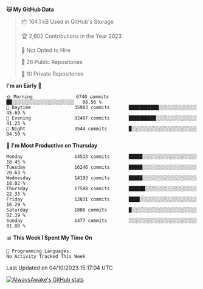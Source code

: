 <!--START_SECTION:waka-->
**🐱 My GitHub Data** 

> 📦 164.1 kB Used in GitHub's Storage 
 > 
> 🏆 2,602 Contributions in the Year 2023
 > 
> 🚫 Not Opted to Hire
 > 
> 📜 26 Public Repositories 
 > 
> 🔑 10 Private Repositories 
 > 
**I'm an Early 🐤** 

```text
🌞 Morning                6740 commits        ██░░░░░░░░░░░░░░░░░░░░░░░   08.56 % 
🌆 Daytime                35983 commits       ███████████░░░░░░░░░░░░░░   45.69 % 
🌃 Evening                32487 commits       ██████████░░░░░░░░░░░░░░░   41.25 % 
🌙 Night                  3544 commits        █░░░░░░░░░░░░░░░░░░░░░░░░   04.50 % 
```
📅 **I'm Most Productive on Thursday** 

```text
Monday                   14533 commits       █████░░░░░░░░░░░░░░░░░░░░   18.45 % 
Tuesday                  16246 commits       █████░░░░░░░░░░░░░░░░░░░░   20.63 % 
Wednesday                14193 commits       █████░░░░░░░░░░░░░░░░░░░░   18.02 % 
Thursday                 17588 commits       ██████░░░░░░░░░░░░░░░░░░░   22.33 % 
Friday                   12831 commits       ████░░░░░░░░░░░░░░░░░░░░░   16.29 % 
Saturday                 1886 commits        █░░░░░░░░░░░░░░░░░░░░░░░░   02.39 % 
Sunday                   1477 commits        ░░░░░░░░░░░░░░░░░░░░░░░░░   01.88 % 
```


📊 **This Week I Spent My Time On** 

```text
💬 Programming Languages: 
No Activity Tracked This Week
```


 Last Updated on 04/10/2023 15:17:04 UTC
<!--END_SECTION:waka-->

[![AlwaysAwake's GitHub stats](https://github-readme-stats.vercel.app/api?username=AlwaysAwake&show_icons=true&theme=github_dark&count_private=true)](https://github.com/AlwaysAwake/AlwaysAwake)
